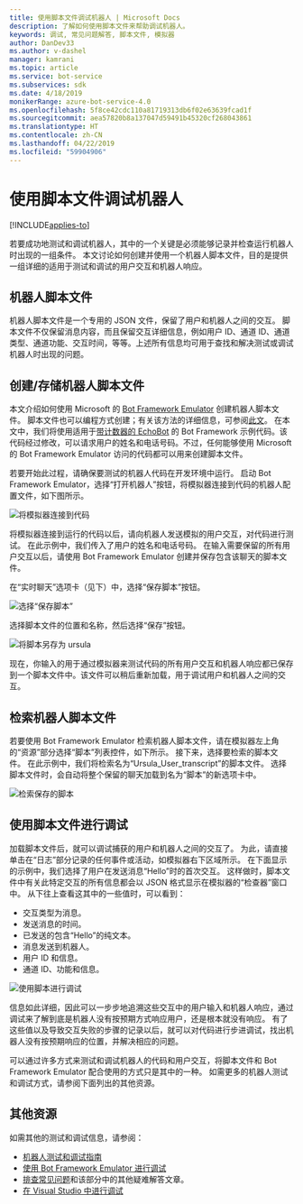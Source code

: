 ```yaml
---
title: 使用脚本文件调试机器人 | Microsoft Docs
description: 了解如何使用脚本文件来帮助调试机器人。
keywords: 调试, 常见问题解答, 脚本文件, 模拟器
author: DanDev33
ms.author: v-dashel
manager: kamrani
ms.topic: article
ms.service: bot-service
ms.subservices: sdk
ms.date: 4/18/2019
monikerRange: azure-bot-service-4.0
ms.openlocfilehash: 5f8ce42cdc110a81719313db6f02e63639fcad1f
ms.sourcegitcommit: aea57820b8a137047d59491b45320cf268043861
ms.translationtype: HT
ms.contentlocale: zh-CN
ms.lasthandoff: 04/22/2019
ms.locfileid: "59904906"
---
```

# <a name="debug-your-bot-using-transcript-files"></a>使用脚本文件调试机器人

[!INCLUDE[applies-to](../includes/applies-to.md)]

若要成功地测试和调试机器人，其中的一个关键是必须能够记录并检查运行机器人时出现的一组条件。 本文讨论如何创建并使用一个机器人脚本文件，目的是提供一组详细的适用于测试和调试的用户交互和机器人响应。

## <a name="the-bot-transcript-file"></a>机器人脚本文件
机器人脚本文件是一个专用的 JSON 文件，保留了用户和机器人之间的交互。 脚本文件不仅保留消息内容，而且保留交互详细信息，例如用户 ID、通道 ID、通道类型、通道功能、交互时间，等等。上述所有信息均可用于查找和解决测试或调试机器人时出现的问题。 

## <a name="creatingstoring-a-bot-transcript-file"></a>创建/存储机器人脚本文件
本文介绍如何使用 Microsoft 的 [Bot Framework Emulator](https://github.com/Microsoft/BotFramework-Emulator) 创建机器人脚本文件。 脚本文件也可以编程方式创建；有关该方法的详细信息，可参阅[此文](./bot-builder-howto-v4-storage.md#blob-transcript-storage)。 在本文中，我们将使用适用于[带计数器的 EchoBot](https://aka.ms/EchoBot-With-Counter) 的 Bot Framework 示例代码。该代码经过修改，可以请求用户的姓名和电话号码。不过，任何能够使用 Microsoft 的 Bot Framework Emulator 访问的代码都可以用来创建脚本文件。

若要开始此过程，请确保要测试的机器人代码在开发环境中运行。 启动 Bot Framework Emulator，选择“打开机器人”按钮，将模拟器连接到代码的机器人配置文件，如下图所示。

![将模拟器连接到代码](./media/emulator_open_bot_configuration.png)

将模拟器连接到运行的代码以后，请向机器人发送模拟的用户交互，对代码进行测试。 在此示例中，我们传入了用户的姓名和电话号码。 在输入需要保留的所有用户交互以后，请使用 Bot Framework Emulator 创建并保存包含该聊天的脚本文件。 

在“实时聊天”选项卡（见下）中，选择“保存脚本”按钮。 

![选择“保存脚本”](./media/emulator_transcript_save.png)

选择脚本文件的位置和名称，然后选择“保存”按钮。

![将脚本另存为 ursula](./media/emulator_transcript_saveas_ursula.png)

现在，你输入的用于通过模拟器来测试代码的所有用户交互和机器人响应都已保存到一个脚本文件中。该文件可以稍后重新加载，用于调试用户和机器人之间的交互。

## <a name="retrieving-a-bot-transcript-file"></a>检索机器人脚本文件
若要使用 Bot Framework Emulator 检索机器人脚本文件，请在模拟器左上角的“资源”部分选择“脚本”列表控件，如下所示。 接下来，选择要检索的脚本文件。 在此示例中，我们将检索名为“Ursula_User_transcript”的脚本文件。 选择脚本文件时，会自动将整个保留的聊天加载到名为“脚本”的新选项卡中。

![检索保存的脚本](./media/emulator_transcript_retrieve.png)

## <a name="debug-using-transcript-file"></a>使用脚本文件进行调试
加载脚本文件后，就可以调试捕获的用户和机器人之间的交互了。 为此，请直接单击在“日志”部分记录的任何事件或活动，如模拟器右下区域所示。 在下面显示的示例中，我们选择了用户在发送消息“Hello”时的首次交互。 这样做时，脚本文件中有关此特定交互的所有信息都会以 JSON 格式显示在模拟器的“检查器”窗口中。 从下往上查看这其中的一些值时，可以看到：
* 交互类型为消息。
* 发送消息的时间。
* 已发送的包含“Hello”的纯文本。
* 消息发送到机器人。
* 用户 ID 和信息。
* 通道 ID、功能和信息。

![使用脚本进行调试](./media/emulator_transcript_debug.png)

信息如此详细，因此可以一步步地追溯这些交互中的用户输入和机器人响应，通过调试来了解到底是机器人没有按预期方式响应用户，还是根本就没有响应。 有了这些值以及导致交互失败的步骤的记录以后，就可以对代码进行步进调试，找出机器人没有按预期响应的位置，并解决相应的问题。

可以通过许多方式来测试和调试机器人的代码和用户交互，将脚本文件和 Bot Framework Emulator 配合使用的方式只是其中的一种。 如需更多的机器人测试和调试方式，请参阅下面列出的其他资源。

## <a name="additional-resources"></a>其他资源

如需其他的测试和调试信息，请参阅：

* [机器人测试和调试指南](./bot-builder-testing-debugging.md)
* [使用 Bot Framework Emulator 进行调试](../bot-service-debug-emulator.md)
* [排查常见问题](../bot-service-troubleshoot-bot-configuration.md)和该部分中的其他疑难解答文章。
* [在 Visual Studio 中进行调试](https://docs.microsoft.com/en-us/visualstudio/debugger/index)
